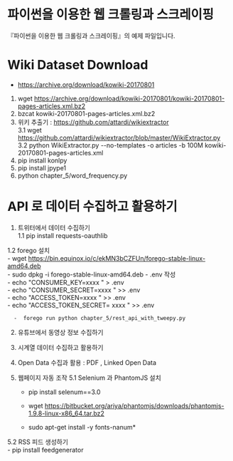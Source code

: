 # 파이썬을 이용한 웹 크롤링과 스크레이핑

『파이썬을 이용한 웹 크롤링과 스크레이핑』의 예제 파일입니다.

# Wiki Dataset Download

 *   https://archive.org/download/kowiki-20170801 
 1.   wget https://archive.org/download/kowiki-20170801/kowiki-20170801-pages-articles.xml.bz2 
 2.  bzcat kowiki-20170801-pages-articles.xml.bz2 
 3.  위키 추출기 :   https://github.com/attardi/wikiextractor    
   3.1  wget https://github.com/attardi/wikiextractor/blob/master/WikiExtractor.py        
   3.2  python WikiExtractor.py  --no-templates -o articles -b 100M  kowiki-20170801-pages-articles.xml
 4.  pip install konlpy 
 5.  pip install jpype1 
 6.  python chapter_5/word_frequency.py

#  API 로 데이터 수집하고 활용하기 
 1. 트위터에서 데이터 수집하기    
   1.1  pip install requests-oauthlib 
      
   1.2  forego 설치   
      - wget https://bin.equinox.io/c/ekMN3bCZFUn/forego-stable-linux-amd64.deb   
      - sudo dpkg -i forego-stable-linux-amd64.deb 
      - .env 작성  
         - echo "CONSUMER_KEY=xxxx " > .env       
         - echo "CONSUMER_SECRET=xxxx " >> .env   
         - echo "ACCESS_TOKEN=xxxx " >> .env   
         - echo "ACCESS_TOKEN_SECRET= xxxx " >> .env   
         
      -  forego run python chapter_5/rest_api_with_tweepy.py    
 
 2. 유튜브에서 동영상 정보 수집하기 
 
 
 3. 시계열 데이터 수집하고 활용하기 
 
 4. Open Data 수집과 활용 : PDF , Linked Open  Data 
 
 5. 웹페이지 자동 조작 
   5.1 Selenium 과 PhantomJS 설치   
     - pip install selenum==3.0    
     - wget https://bitbucket.org/ariya/phantomjs/downloads/phantomjs-1.9.8-linux-x86_64.tar.bz2   
     
     - sudo apt-get install -y fonts-nanum* 
     
   5.2 RSS 피드 생성하기   
     - pip install feedgenerator 
   
   
   
 
 
 
 
